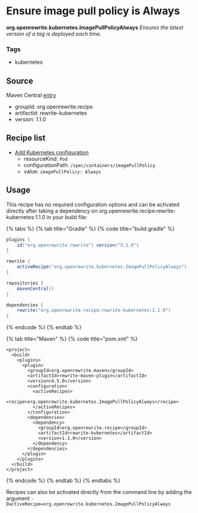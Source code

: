 # Ensure image pull policy is Always

 **org.openrewrite.kubernetes.ImagePullPolicyAlways** _Ensures the latest version of a tag is deployed each time._

### Tags

* kubernetes

## Source

Maven Central [entry](https://search.maven.org/artifact/org.openrewrite.recipe/rewrite-kubernetes/1.1.0/jar)

* groupId: org.openrewrite.recipe
* artifactId: rewrite-kubernetes
* version: 1.1.0

## Recipe list

* [Add Kubernetes configuration](addconfiguration.md)
  * resourceKind: `Pod`
  * configurationPath: `/spec/containers/imagePullPolicy`
  * value: `imagePullPolicy: Always`

## Usage

This recipe has no required configuration options and can be activated directly after taking a dependency on org.openrewrite.recipe:rewrite-kubernetes:1.1.0 in your build file:

{% tabs %}
{% tab title="Gradle" %}
{% code title="build.gradle" %}
```groovy
plugins {
    id("org.openrewrite.rewrite") version("5.1.0")
}

rewrite {
    activeRecipe("org.openrewrite.kubernetes.ImagePullPolicyAlways")
}

repositories {
    mavenCentral()
}

dependencies {
    rewrite("org.openrewrite.recipe:rewrite-kubernetes:1.1.0")
}
```
{% endcode %}
{% endtab %}

{% tab title="Maven" %}
{% code title="pom.xml" %}
```markup
<project>
  <build>
    <plugins>
      <plugin>
        <groupId>org.openrewrite.maven</groupId>
        <artifactId>rewrite-maven-plugin</artifactId>
        <version>4.5.0</version>
        <configuration>
          <activeRecipes>
            <recipe>org.openrewrite.kubernetes.ImagePullPolicyAlways</recipe>
          </activeRecipes>
        </configuration>
        <dependencies>
          <dependency>
            <groupId>org.openrewrite.recipe</groupId>
            <artifactId>rewrite-kubernetes</artifactId>
            <version>1.1.0</version>
          </dependency>
        </dependencies>
      </plugin>
    </plugins>
  </build>
</project>
```
{% endcode %}
{% endtab %}
{% endtabs %}

Recipes can also be activated directly from the command line by adding the argument `-DactiveRecipe=org.openrewrite.kubernetes.ImagePullPolicyAlways`

